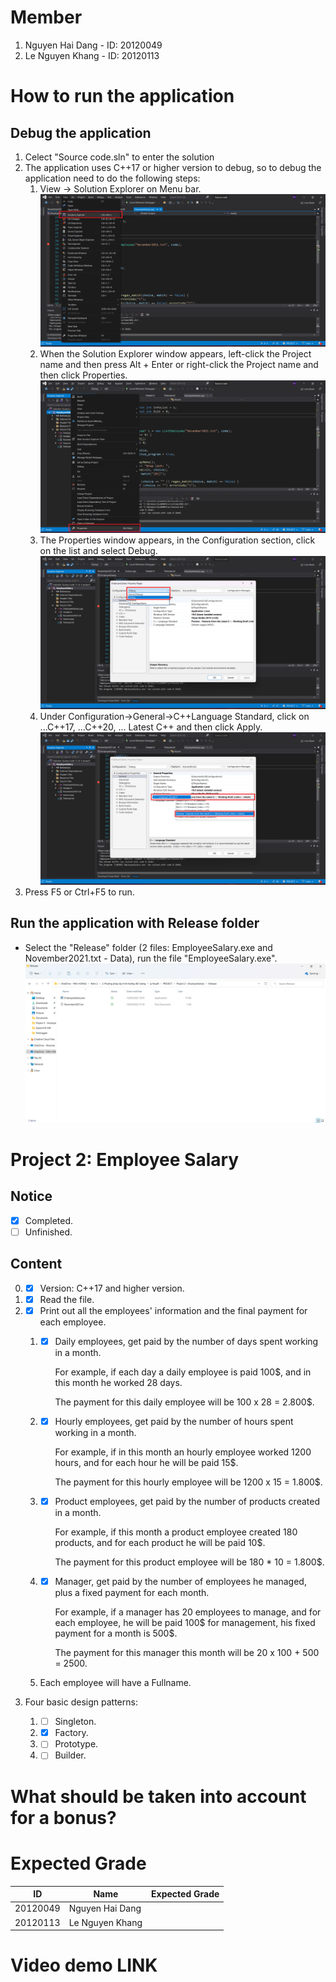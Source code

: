 # Member
1. Nguyen Hai Dang - ID: 20120049
2. Le Nguyen Khang - ID: 20120113
# How to run the application
## Debug the application
1. Celect "Source code.sln" to enter the solution
2. The application uses C++17 or higher version to debug, so to debug the application need to do the following steps:
   1. View -> Solution Explorer on Menu bar.
      ![Step 1](Documents/Cplusplus17-Step1.png "Step 1")
   2. When the Solution Explorer window appears, left-click the Project name and then press Alt + Enter or right-click the Project name and then click Properties.
      ![Step 2](Documents/Cplusplus17-Step2.png "Step 2")
   3. The Properties window appears, in the Configuration section, click on the list and select Debug.
      ![Step 3](Documents/Cplusplus17-Step3.png "Step 3")
   4. Under Configuration->General->C++Language Standard, click on ...C++17, ...C++20, ... Latest C++ and then click Apply.
      ![Step 4](Documents/Cplusplus17-Step4.png "Step 4")
3. Press F5 or Ctrl+F5 to run.
## Run the application with Release folder
- Select the "Release" folder (2 files: EmployeeSalary.exe and November2021.txt - Data), run the file "EmployeeSalary.exe".
![Release](Documents/Release.png "Release")
# Project 2: Employee Salary
## Notice
- [x] Completed.
- [ ] Unfinished.
## Content
0. * [X] Version: C++17 and higher version.
1. * [X] Read the file.
2. * [X] Print out all the employees' information and the final payment for each employee.
   1. * [X] Daily employees, get paid by the number of days spent working in a month.
    
         For example, if each day a daily employee is paid 100$, and in this month he worked 28 days. 
    
         The payment for this daily employee will be 100 x 28 = 2.800$.
    
   2. * [X] Hourly employees, get paid by the number of hours spent working in a month.
    
         For example, if in this month an hourly employee worked 1200 hours, and for each hour he will be paid 15$.
    
         The payment for this hourly employee will be 1200 x 15 = 1.800$.
    
   3. * [X] Product employees, get paid by the number of products created in a month.
    
         For example, if this month a product employee created 180 products, and for each product he will be paid 10$.
    
         The payment for this product employee will be 180 * 10 = 1.800$.
    
   4. * [X] Manager, get paid by the number of employees he managed, plus a fixed payment for each month.
    
         For example, if a manager has 20 employees to manage, and for each employee, he will be paid 100$ for management, his fixed payment for a month is 500$.
    
         The payment for this manager this month will be 20 x 100 + 500 = 2500. 
    
   5. Each employee will have a Fullname.
   
3. Four basic design patterns:
   1. * [ ]  Singleton.
   2. * [X]  Factory.
   3. * [ ]  Prototype.
   4. * [ ]  Builder.
# What should be taken into account for a bonus? 
# Expected Grade
| ID | Name | Expected Grade |
| -- | ---- | ------------ |
|20120049|Nguyen Hai Dang||
|20120113|Le Nguyen Khang||
# Video demo LINK


